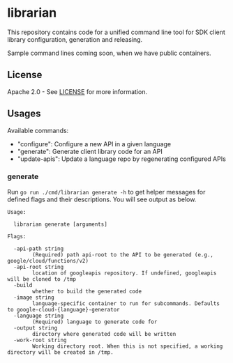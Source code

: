 # librarian

This repository contains code for a unified command line tool for
SDK client library configuration, generation and releasing.

Sample command lines coming soon, when we have public containers.

## License

Apache 2.0 - See [LICENSE] for more information.

[contributing]: CONTRIBUTING.md
[license]: LICENSE


## Usages

Available commands:
- "configure": Configure a new API in a given language
- "generate": Generate client library code for an API
- "update-apis": Update a language repo by regenerating configured APIs

### generate

Run `go run ./cmd/librarian generate -h` to get helper messages for defined flags and their descriptions. You will see output as below.

```
Usage:

  librarian generate [arguments]

Flags:

  -api-path string
        (Required) path api-root to the API to be generated (e.g., google/cloud/functions/v2)
  -api-root string
        location of googleapis repository. If undefined, googleapis will be cloned to /tmp
  -build
        whether to build the generated code
  -image string
        language-specific container to run for subcommands. Defaults to google-cloud-{language}-generator
  -language string
        (Required) language to generate code for
  -output string
        directory where generated code will be written
  -work-root string
        Working directory root. When this is not specified, a working directory will be created in /tmp.
```